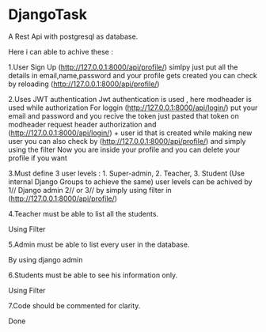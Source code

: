 # DjangoTask
A Rest Api with postgresql as database.

Here i can able to achive these :

1.User Sign Up (http://127.0.0.1:8000/api/profile/)
simlpy just put all the details in email,name,password and your profile gets created you can check by reloading (http://127.0.0.1:8000/api/profile/)

2.Uses JWT authentication
Jwt authentication is used , here modheader is used while authorization For loggin (http://127.0.0.1:8000/api/login/) put your email and password and you recive the token just pasted that token on modheader request header authorization and (http://127.0.0.1:8000/api/login/) + user id that is created while making new user you can also check by (http://127.0.0.1:8000/api/profile/) and simply using the filter Now you are inside your profile and you can delete your profile if you want

3.Must define 3 user levels : 1. Super-admin, 2. Teacher, 3. Student (Use internal Django Groups to achieve the same)
user levels can be achived by 1// Django admin 2// or 3// by simply using filter in (http://127.0.0.1:8000/api/profile/)

4.Teacher must be able to list all the students.

Using Filter

5.Admin must be able to list every user in the database.

By using django admin

6.Students must be able to see his information only.

Using Filter

7.Code should be commented for clarity.

Done
